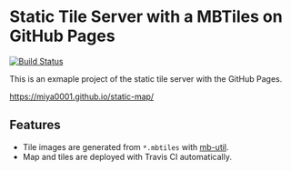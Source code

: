 # Static Tile Server with a MBTiles on GitHub Pages

[![Build Status](https://travis-ci.org/miya0001/static-map.svg?branch=master)](https://travis-ci.org/miya0001/static-map)

This is an exmaple project of the static tile server with the GitHub Pages.

https://miya0001.github.io/static-map/

## Features

* Tile images are generated from `*.mbtiles` with [mb-util](https://github.com/mapbox/mbutil).
* Map and tiles are deployed with Travis CI automatically.
